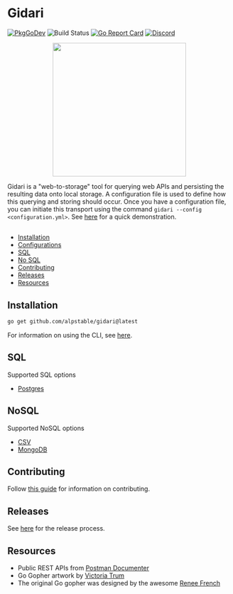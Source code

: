 # Gidari

[![PkgGoDev](https://img.shields.io/badge/go.dev-docs-007d9c?logo=go&logoColor=white)](https://pkg.go.dev/github.com/alpstable/gidari)
![Build Status](https://github.com/alpstable/gidari/actions/workflows/ci.yml/badge.svg)
[![Go Report Card](https://goreportcard.com/badge/github.com/alpstable/gidari)](https://goreportcard.com/report/github.com/alpstable/gidari)
[![Discord](https://img.shields.io/discord/987810353767403550)](https://discord.gg/3jGYQz74s7)

<p align="center"><img src="https://raw.githubusercontent.com/alpstable/gidari/main/etc/assets/gidari-gopher.png" width="300"></p>

Gidari is a "web-to-storage" tool for querying web APIs and persisting the resulting data onto local storage. A configuration file is used to define how this querying and storing should occur. Once you have a configuration file, you can initiate this transport using the command `gidari --config <configuration.yml>`. See [here](https://youtu.be/NgeOJ50IWhY) for a quick demonstration.

##

* [Installation](#installation)
* [Configurations](#configurations)
* [SQL](#sql)
* [No SQL](#nosql)
* [Contributing](#contributing)
* [Releases](#releases)
* [Resources](#resources)

## Installation

```sh
go get github.com/alpstable/gidari@latest
```

For information on using the CLI, see [here](https://github.com/alpstable/gidari-cli).

## SQL

Supported SQL options 

- [Postgres](https://github.com/alpstable/gpostgres)

## NoSQL

Supported NoSQL options 

- [CSV](https://github.com/alpstable/gcsv)
- [MongoDB](https://github.com/alpstable/gmongo)

## Contributing

Follow [this guide](docs/CONTRIBUTING.md) for information on contributing.

## Releases

See [here](docs/release_process.md) for the release process.

## Resources

- Public REST APIs from [Postman Documenter](https://documenter.getpostman.com/view/8854915/Szf7znEe)
- Go Gopher artwork by [Victoria Trum](https://www.fiverr.com/victoria_trum?source=order_page_user_message_link)
- The original Go gopher was designed by the awesome [Renee French](http://reneefrench.blogspot.com/)
